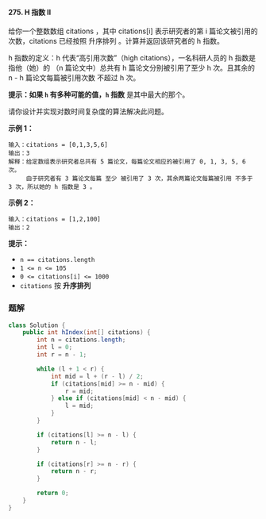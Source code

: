 #### 275. H 指数 II

给你一个整数数组 citations ，其中 citations[i] 表示研究者的第 i 篇论文被引用的次数，citations 已经按照 升序排列 。计算并返回该研究者的 h 指数。

h 指数的定义：h 代表“高引用次数”（high citations），一名科研人员的 h 指数是指他（她）的 （n 篇论文中）总共有 h 篇论文分别被引用了至少 h 次。且其余的 n - h 篇论文每篇被引用次数 不超过 h 次。

**提示：**如果 `h` 有多种可能的值，**`h` 指数** 是其中最大的那个。

请你设计并实现对数时间复杂度的算法解决此问题。

**示例 1：**

```shell
输入：citations = [0,1,3,5,6]
输出：3 
解释：给定数组表示研究者总共有 5 篇论文，每篇论文相应的被引用了 0, 1, 3, 5, 6 次。
     由于研究者有 3 篇论文每篇 至少 被引用了 3 次，其余两篇论文每篇被引用 不多于 3 次，所以她的 h 指数是 3 。
```

**示例 2：**

```shell
输入：citations = [1,2,100]
输出：2
```

**提示：**

- `n == citations.length`
- `1 <= n <= 105`
- `0 <= citations[i] <= 1000`
- `citations` 按 **升序排列**

### 题解

```java
class Solution {
    public int hIndex(int[] citations) {
        int n = citations.length;
        int l = 0;
        int r = n - 1;

        while (l + 1 < r) {
            int mid = l + (r - l) / 2;
            if (citations[mid] >= n - mid) {
                r = mid;
            } else if (citations[mid] < n - mid) {
                l = mid;
            }
        }

        if (citations[l] >= n - l) {
            return n - l;
        }

        if (citations[r] >= n - r) {
            return n - r;
        }

        return 0;
    }
}
```

